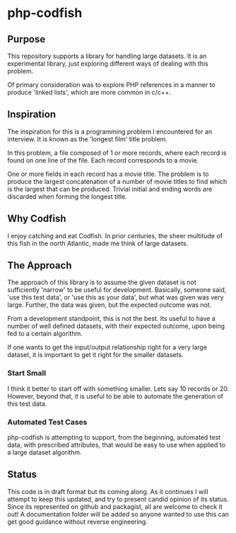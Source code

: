 # php-codfish
## Purpose
This repository supports a library for handling large datasets.
It is an experimental library, just exploring different ways
of dealing with this problem.

Of primary consideration was to explore PHP references in a manner
to produce 'linked lists', which are more common in c/c++.

## Inspiration
The inspiration for this is a programming problem I encountered
for an interview.  It is known as the 'longest film' title problem.

In this problem, a file composed of 1 or more records, where each
record is found on one line of the file.  Each record corresponds
to a movie.

One or more fields in each record has a movie title.  The problem
is to produce the largest concatenation of a number of movie titles
to find which is the largest that can be produced.  Trivial initial
and ending words are discarded when forming the longest title.

## Why Codfish
I enjoy catching and eat Codfish.  In prior centuries, the sheer
multitude of this fish in the north Atlantic, made me think of
large datasets.

## The Approach

The approach of this library is to assume the given dataset is
not sufficiently 'narrow' to be useful for development.  Basically,
someone said, 'use this test data', or 'use this as your data', but
what was given was very large.  Further, the data was given,
but the expected outcome was not.

From a development standpoint, this is not the best.  Its useful
to have a number of well defined datasets, with their expected
outcome, upon being fed to a certain algorithm.

If one wants to get the input/output relationship right for a very
large dataset, it is important to get it right for the smaller
datasets.

### Start Small

I think it better to start off with
something smaller.  Lets say 10 records or 20.  However, beyond
that, it is useful to be able to automate the generation of this
test data.

### Automated Test Cases

php-codfish is attempting to support, from the beginning, automated
test data, with prescribed attributes, that would be easy to use
when applied to a large dataset algorithm.

## Status
This code is in draft format but its coming along.  As it continues
I will attempt to keep this updated, and try to present candid
opinion of its status.  Since its represented on github and packagist,
all are welcome to check it out!  A documentation folder will be
added so anyone wanted to use this can get good guidance without
reverse engineering.
